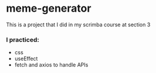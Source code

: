 # meme-generator
This is a project that I did in my scrimba course at section 3
### I practiced:
- css
- useEffect
- fetch and axios to handle APIs
